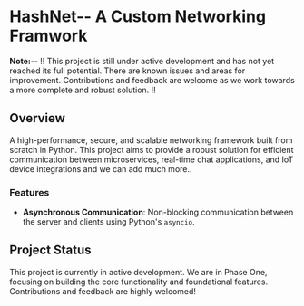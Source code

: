 # HashNet-- A Custom Networking Framwork 
**Note:**-- !!  This project is still under active development and has not yet reached its full potential. There are known issues and areas for improvement. Contributions and feedback are welcome as we work towards a more complete and robust solution. !!

## Overview
A high-performance, secure, and scalable networking framework built from scratch in Python. This project aims to provide a robust solution for efficient communication between microservices, real-time chat applications, and IoT device integrations and we can add much more..


### Features

- **Asynchronous Communication**: Non-blocking communication between the server and clients using Python's `asyncio`.


## Project Status
This project is currently in active development. We are in Phase One, focusing on building the core functionality and foundational features. Contributions and feedback are highly welcomed!